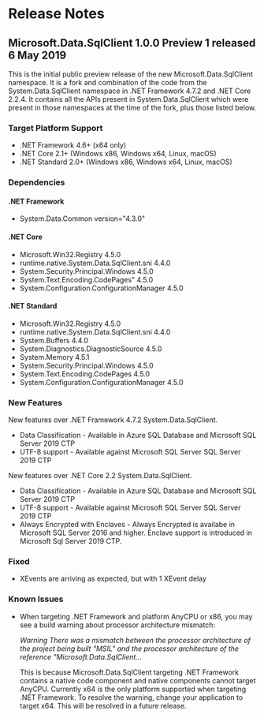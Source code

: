 # Release Notes

## Microsoft.Data.SqlClient 1.0.0 Preview 1 released 6 May 2019

This is the initial public preview release of the new Microsoft.Data.SqlClient namespace. It is a fork and combination of the code from the System.Data.SqlClient namespace in .NET Framework 4.7.2 and .NET Core 2.2.4. It contains all the APIs present in System.Data.SqlClient which were present in those namespaces at the time of the fork, plus those listed below.

### Target Platform Support

* .NET Framework 4.6+ (x64 only)
* .NET Core 2.1+ (Windows x86, Windows x64, Linux, macOS)
* .NET Standard 2.0+ (Windows x86, Windows x64, Linux, macOS)

### Dependencies

#### .NET Framework

* System.Data.Common version="4.3.0"

#### .NET Core

* Microsoft.Win32.Registry 4.5.0
* runtime.native.System.Data.SqlClient.sni 4.4.0
* System.Security.Principal.Windows 4.5.0
* System.Text.Encoding.CodePages" 4.5.0
* System.Configuration.ConfigurationManager 4.5.0

#### .NET Standard

* Microsoft.Win32.Registry 4.5.0
* runtime.native.System.Data.SqlClient.sni 4.4.0
* System.Buffers 4.4.0
* System.Diagnostics.DiagnosticSource 4.5.0
* System.Memory 4.5.1
* System.Security.Principal.Windows 4.5.0
* System.Text.Encoding.CodePages 4.5.0
* System.Configuration.ConfigurationManager 4.5.0

### New Features

New features over .NET Framework 4.7.2 System.Data.SqlClient.

* Data Classification - Available in Azure SQL Database and Microsoft SQL Server 2019 CTP
* UTF-8 support - Available against Microsoft SQL Server SQL Server 2019 CTP

New features over .NET Core 2.2 System.Data.SqlClient.

* Data Classification - Available in Azure SQL Database and Microsoft SQL Server 2019 CTP
* UTF-8 support - Available against Microsoft SQL Server SQL Server 2019 CTP
* Always Encrypted with Enclaves - Always Encrypted is availabe in Microsoft SQL Server 2016 and higher. Enclave support is introduced in Microsoft Sql Server 2019 CTP.

### Fixed

* XEvents are arriving as expected, but with 1 XEvent delay

### Known Issues
 
 * When targeting .NET Framework and platform AnyCPU or x86, you may see a build warning about processor architecture mismatch:

   *Warning	There was a mismatch between the processor architecture of the project being built "MSIL" and the processor architecture of the reference "Microsoft.Data.SqlClient...*

   This is because Microsoft.Data.SqlClient targeting .NET Framework contains a native code component and native components cannot target AnyCPU. Currently x64 is the only platform supported when targeting .NET Framework. To resolve the warning, change your application to target x64. This will be resolved in a future release.
